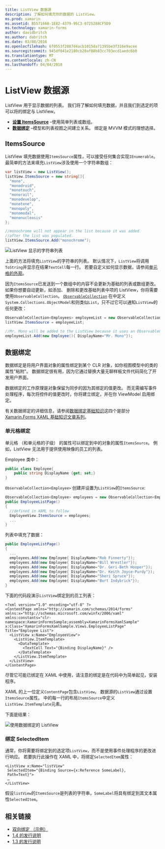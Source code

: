 ```yaml
---
title: ListView 数据源
description: 了解如何填充你的数据的 ListView。
ms.prod: xamarin
ms.assetid: B5571660-1E82-4379-95C3-0725288CF5D9
ms.technology: xamarin-forms
author: davidbritch
ms.author: dabritch
ms.date: 03/08/2016
ms.openlocfilehash: 6f0553f2887d4acb1015da71395be3f316e9acee
ms.sourcegitcommit: 945df041e2180cb20af08b83cc703ecd1aedc6b0
ms.translationtype: MT
ms.contentlocale: zh-CN
ms.lasthandoff: 04/04/2018
---
```

# <a name="listview-data-sources"></a>ListView 数据源

ListView 用于显示数据的列表。 我们将了解如何填充数据，并且我们到选定的项可以将的绑定与 ListView。

- **[设置 ItemsSource](#ItemsSource)**  &ndash;使用简单列表或数组。
- **[数据绑定](#Data_Binding)** &ndash;模型和列表视图之间建立关系。 绑定是 MVVM 模式的理想选择。

## <a name="itemssource"></a>ItemsSource
ListView 填充数据使用`ItemsSource`属性，可以接受任何集合实现`IEnumerable`。 最简单的方法来填充`ListView`涉及使用一个字符串数组：

```csharp
var listView = new ListView();
listView.ItemsSource = new string[]{
  "mono",
  "monodroid",
  "monotouch",
  "monorail",
  "monodevelop",
  "monotone",
  "monopoly",
  "monomodal",
  "mononucleosis"
};

//monochrome will not appear in the list because it was added
//after the list was populated.
listView.ItemsSource.Add("monochrome");
```

![](data-and-databinding-images/itemssource-simple.png "ListView 显示的字符串列表")

上面的方法将填充`ListView`的字符串的列表。 默认情况下，`ListView`将调用`ToString`并显示在结果`TextCell`每一行。 若要自定义如何显示数据，请参阅[单元格的外观](~/xamarin-forms/user-interface/listview/customizing-cell-appearance.md)。

因为`ItemsSource`已发送到一个数组中的内容不会更新为基础的列表或数组更改。 如果你想要自动更新，如添加、 删除和更改基础列表中项的 ListView，你将需要使用`ObservableCollection`。 [`ObservableCollection`](https://developer.xamarin.com/api/type/System.Collections.ObjectModel.ObservableCollection%3CT%3E/) 在中定义`System.Collections.ObjectModel`和则类似`List`，只不过它可以通知`ListView`的任何更改：

```csharp
ObservableCollection<Employees> employeeList = new ObservableCollection<Employess>();
listView.ItemsSource = employeeList;

//Mr. Mono will be added to the ListView because it uses an ObservableCollection
employeeList.Add(new Employee(){ DisplayName="Mr. Mono"});
```

<a name="Data_Binding" />

## <a name="data-binding"></a>数据绑定
数据绑定是将用户界面对象的属性绑定到某个 CLR 对象，如你视图模型中的类的属性"粘附"。 数据绑定很有用，因为它通过替换大量无聊样板文件代码简化了开发用户界面。

数据绑定的工作原理是对象保留为同步的因为其绑定的值更改。 而无需编写事件处理程序，每次将控件的值更改时，你将建立绑定，并在你 ViewModel 启用绑定。

有关数据绑定的详细信息，请参阅[数据绑定基础知识](~/xamarin-forms/xaml/xaml-basics/data-binding-basics.md)这四个是部分[Xamarin.Forms XAML 基础知识文章系列](~/xamarin-forms/xaml/xaml-basics/index.md)。

### <a name="binding-cells"></a>单元格绑定
单元格 （和单元格的子级） 的属性可以绑定到中的对象的属性`ItemsSource`。 例如，ListView 无法用于提供使用映像的员工的列表。

Employee 类中：

```csharp
public class Employee{
    public string DisplayName {get; set;}
}
```

`ObservableCollection<Employee>` 创建并设置为`ListView`的`ItemsSource`:

```csharp
ObservableCollection<Employee> employees = new ObservableCollection<Employee>();
public EmployeeListPage()
{
  //defined in XAML to follow
  EmployeeView.ItemsSource = employees;
  ...
}
```

列表中填充了数据：

```csharp
public EmployeeListPage()
{
  ...
  employees.Add(new Employee{ DisplayName="Rob Finnerty"});
  employees.Add(new Employee{ DisplayName="Bill Wrestler"});
  employees.Add(new Employee{ DisplayName="Dr. Geri-Beth Hooper"});
  employees.Add(new Employee{ DisplayName="Dr. Keith Joyce-Purdy"});
  employees.Add(new Employee{ DisplayName="Sheri Spruce"});
  employees.Add(new Employee{ DisplayName="Burt Indybrick"});
}
```

下面的代码段演示`ListView`绑定到的员工列表：

```xaml
<?xml version="1.0" encoding="utf-8" ?>
<ContentPage xmlns="http://xamarin.com/schemas/2014/forms"
xmlns:x="http://schemas.microsoft.com/winfx/2006/xaml"
xmlns:constants="clr-namespace:XamarinFormsSample;assembly=XamarinFormsXamlSample"
x:Class="XamarinFormsXamlSample.Views.EmployeeListPage"
Title="Employee List">
  <ListView x:Name="EmployeeView">
    <ListView.ItemTemplate>
      <DataTemplate>
        <TextCell Text="{Binding DisplayName}" />
      </DataTemplate>
    </ListView.ItemTemplate>
  </ListView>
</ContentPage>
```

尽管它可能已绑定在 XAML 中使用，请注意的绑定是在代码中为简单起见，安装程序。

XAML 的上一位定义`ContentPage`包含`ListView`。 数据源的`ListView`通过设置`ItemsSource`属性。 中的每一行的布局`ItemsSource`中定义`ListView.ItemTemplate`元素。

下面是结果：

![](data-and-databinding-images/bound-data.png "使用数据绑定的 ListView")

### <a name="binding-selecteditem"></a>绑定 SelectedItem

通常，你将需要将绑定到的选定项`ListView`，而不是使用事件处理程序的更改进行响应。 若要执行此操作在 XAML 中，将绑定`SelectedItem`属性：

```xaml
<ListView x:Name="listView"
 SelectedItem="{Binding Source={x:Reference SomeLabel},
 Path=Text}">
 …
</ListView>
```

假设`listView`的`ItemsSource`是列表的字符串，`SomeLabel`将具有绑定到其文本属性`SelectedItem`。



## <a name="related-links"></a>相关链接

- [双向绑定 （示例）](https://developer.xamarin.com/samples/xamarin-forms/UserInterface/ListView/SwitchEntryTwoBinding)
- [1.4 的发行说明](http://forums.xamarin.com/discussion/35451/xamarin-forms-1-4-0-released/)
- [1.3 的发行说明](http://forums.xamarin.com/discussion/29934/xamarin-forms-1-3-0-released/)
